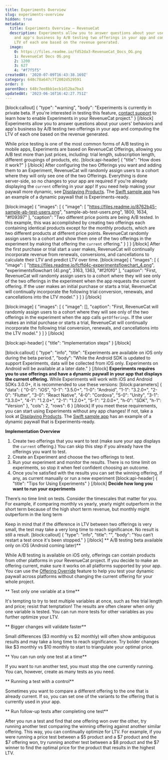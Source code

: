 ```yaml
---
title: Experiments Overview
slug: experiments-overview
hidden: true
metadata:
  title: Experiments Overview – RevenueCat
  description: Experiments allow you to answer questions about your users' behaviors
    and app's business by A/B testing two offerings in your app and computing the
    LTV of each one based on the revenue generated.
  image:
    0: https://files.readme.io/fd52da3-RevenueCat_Docs_OG.png
    1: RevenueCat Docs OG.png
    2: 1200
    3: 627
    4: "#f7f5f5"
createdAt: '2020-07-09T16:43:38.169Z'
category: 648c78a647c7f2002d529591
order: 0
parentDoc: 648c7ee8bb1ecb1d12ba7ba3
updatedAt: '2023-06-16T16:42:27.751Z'
---
```

[block:callout]
{
  "type": "warning",
  "body": "Experiments is currently in private beta. If you're interested in testing this feature, [contact support](doc:scope-of-support#help-with-your-account-billing-or-feature-requests) to learn how to enable Experiments in your RevenueCat project."
}
[/block]
Experiments allow you to answer questions about your users' behaviors and app's business by A/B testing two offerings in your app and computing the LTV of each one based on the revenue generated.

While price testing is one of the most common forms of A/B testing in mobile apps, Experiments are based on RevenueCat Offerings, allowing you A/B test more than just prices, including: trial length, subscription length, different groupings of products, etc.
[block:api-header]
{
  "title": "How does it work?"
}
[/block]
After configuring the two Offerings you want and adding them to an Experiment, RevenueCat will randomly assign users to a cohort where they will only see one of the two Offerings. Everything is done server-side, so no changes to your app are required if you're already displaying the `current` offering in your app! If you need help making your paywall more dynamic, see [Displaying Products](doc:displaying-products). The [Swift sample app](https://github.com/RevenueCat/purchases-ios/tree/master/Examples/SwiftExample) has an example of a dynamic paywall that is Experiments-ready.

[block:image]
{
  "images": [
    {
      "image": [
        "https://files.readme.io/8762b45-sample-ab-test-users.png",
        "sample-ab-test-users.png",
        1800,
        1634,
        "#f09397"
      ],
      "caption": "Two different price points are being A/B tested. In this example, this was accomplished by creating two offerings each containing identical products except for the monthly products, which are two different products at different price points. RevenueCat randomly assign users to a cohort and show them one of the two offerings in the experiment by making that offering the `current` offering."
    }
  ]
}
[/block]
After the first purchase or trial start a user makes, RevenueCat will continually incorporate revenue from renewals, conversions, and cancellations to calculate their LTV and predict LTV over time.
[block:image]
{
  "images": [
    {
      "image": [
        "https://files.readme.io/fcffd4c-experimentsflowchart_4.png",
        "experimentsflowchart (4).png",
        3163,
        1363,
        "#f2f0f0"
      ],
      "caption": "First, RevenueCat will randomly assign users to a cohort where they will see only of the two offerings in the experiment when the app requests the current offering. If the user makes an initial purchase or starts a trial, RevenueCat will continually incorporate the following trial conversion, renewals, and cancellations into the LTV model."
    }
  ]
}
[/block]

[block:image]
{
  "images": [
    {
      "image": [],
      "caption": "First, RevenueCat will randomly assign users to a cohort where they will see only of the two offerings in the experiment when the app calls `getOfferings`. If the user makes an initial purchase or starts a trial, RevenueCat will continually incorporate the following trial conversion, renewals, and cancellations into the LTV model."
    }
  ]
}
[/block]

[block:api-header]
{
  "title": "Implementation steps"
}
[/block]

[block:callout]
{
  "type": "info",
  "title": "Experiments are available on iOS only during the beta period.",
  "body": "While the Android SDK is updated to support Experiments, data will be collected from iOS only. Experiments on Android will be available at a later date."
}
[/block]
**Experiments requires you to use offerings and have a dynamic paywall in your app that displays the current offering.** While Experiments will work with iOS and Android SDKs 3.0.0+, it is recommended to use these versions:
[block:parameters]
{
  "data": {
    "0-0": "iOS",
    "0-1": "3.5.0+",
    "1-0": "Android",
    "1-1": "3.2.0+",
    "2-0": "Flutter",
    "3-0": "React Native",
    "4-0": "Cordova",
    "5-0": "Unity",
    "3-1": "3.3.0+",
    "4-1": "1.2.0+",
    "2-1": "1.2.0+",
    "5-1": "2.0.0+",
    "h-0": "SDK",
    "h-1": "Version"
  },
  "cols": 2,
  "rows": 6
}
[/block]
If you meet these requirements, you can start using Experiments without any app changes! If not, take a look at [Displaying Products](doc:displaying-products). The [Swift sample app](https://github.com/RevenueCat/purchases-ios/tree/master/Examples/SwiftExample) has an example of a dynamic paywall that is Experiments-ready.

**Implementation Overview**

1. Create two offerings that you want to test (make sure your app displays the `current` offering.) You can skip this step if you already have the offerings you want to test.
2. Create an Experiment and choose the two offerings to test.
3. Run your experiment and monitor the results. There is no time limit on experiments, so stop it when feel confident choosing an outcome.
4. Once you’re satisfied with the results you can set the winning offering, if any, as current manually or run a new experiment
[block:api-header]
{
  "title": "Tips for Using Experiments"
}
[/block]
**Decide how long you want to run your experiments**

There’s no time limit on tests. Consider the timescales that matter for you. For example, if comparing monthly vs yearly, yearly might outperform in the short term because of the high short term revenue, but monthly might outperform in the long term

Keep in mind that if the difference in LTV between two offerings is very small, the test may take a very long time to reach significance. No result is still a result.
[block:callout]
{
  "type": "info",
  "title": "",
  "body": "You can’t restart a test once it's been stopped."
}
[/block]
** A/B testing beta available only on iOS (Android coming later)**

While A/B testing is available on iOS only, offerings can contain products from other platforms in your RevenueCat project. If you decide to make an offering current, make sure it works on all platforms supported by your app. You can use the [Offering Override](doc:offering-override) feature to help you test your dynamic paywall across platforms without changing the current offering for your whole project.

** Test only one variable at a time**

It's tempting to try to test multiple variables at once, such as free trial length and price; resist that temptation! The results are often clearer when only one variable is tested. You can run more tests for other variables as you further optimize your LTV.

** Bigger changes will validate faster**

Small differences ($3 monthly vs $2 monthly) will often show ambiguous results and may take a long time to reach significance. Try bolder changes like $3 monthly vs $10 monthly to start to triangulate your optimal price.

** You can run only one test at a time**

If you want to run another test, you must stop the one currently running. You can, however, create as many tests as you need.

** Running a test with a control**

Sometimes you want to compare a different offering to the one that is already current. If so, you can set one of the variants to the offering that is currently used in your app.

** Run follow-up tests after completing one test**

After you run a test and find that one offering won over the other, try running another test comparing the winning offering against another similar offering. This way, you can continually optimize for LTV. For example, if you were running a price test between a $5 product and a $7 product and the $7 offering won, try running another test between a $8 product and the $7 winner to find the optimal price for the product that results in the highest LTV.